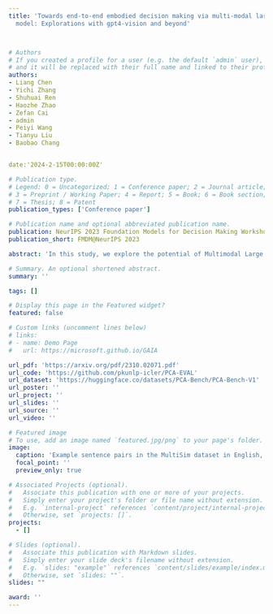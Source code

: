 ```yaml
---
title: 'Towards end-to-end embodied decision making via multi-modal large language
  model: Explorations with gpt4-vision and beyond'



# Authors
# If you created a profile for a user (e.g. the default `admin` user), write the username (folder name) here
# and it will be replaced with their full name and linked to their profile.
authors:
- Liang Chen
- Yichi Zhang
- Shuhuai Ren
- Haozhe Zhao
- Zefan Cai
- admin
- Peiyi Wang
- Tianyu Liu
- Baobao Chang


date:'2024-2-15T00:00:00Z'

# Publication type.
# Legend: 0 = Uncategorized; 1 = Conference paper; 2 = Journal article;
# 3 = Preprint / Working Paper; 4 = Report; 5 = Book; 6 = Book section;
# 7 = Thesis; 8 = Patent
publication_types: ['Conference paper']

# Publication name and optional abbreviated publication name.
publication: NeurIPS 2023 Foundation Models for Decision Making Workshop
publication_short: FMDM@NeurIPS 2023

abstract: 'In this study, we explore the potential of Multimodal Large Language Models (MLLMs) in improving embodied decision-making processes for agents. While Large Language Models (LLMs) have been widely used due to their advanced reasoning skills and vast world knowledge, MLLMs like GPT4-Vision offer enhanced visual understanding and reasoning capabilities. We investigate whether state-of-the-art MLLMs can handle embodied decision-making in an end-to-end manner and whether collaborations between LLMs and MLLMs can enhance decision-making. To address these questions, we introduce a new benchmark called PCA-EVAL, which evaluates embodied decision-making from the perspectives of Perception, Cognition, and Action. Additionally, we propose HOLMES, a multi-agent cooperation framework that allows LLMs to leverage MLLMs and APIs to gather multimodal information for informed decision-making. We compare end-to-end embodied decision-making and HOLMES on our benchmark and find that the GPT4-Vision model demonstrates strong end-to-end embodied decision-making abilities, outperforming GPT4-HOLMES in terms of average decision accuracy (+3%). However, this performance is exclusive to the latest GPT4-Vision model, surpassing the open-source state-of-the-art MLLM by 26%. Our results indicate that powerful MLLMs like GPT4-Vision hold promise for decision-making in embodied agents, offering new avenues for MLLM research.'

# Summary. An optional shortened abstract.
summary: ''

tags: []

# Display this page in the Featured widget?
featured: false

# Custom links (uncomment lines below)
# links:
# - name: Demo Page
#   url: https://microsoft.github.io/GAIA

url_pdf: 'https://arxiv.org/pdf/2310.02071.pdf'
url_code: 'https://github.com/pkunlp-icler/PCA-EVAL'
url_dataset: 'https://huggingface.co/datasets/PCA-Bench/PCA-Bench-V1'
url_poster: ''
url_project: ''
url_slides: ''
url_source: ''
url_video: ''

# Featured image
# To use, add an image named `featured.jpg/png` to your page's folder.
image:
  caption: 'Example sentence pairs in the MultiSim dataset in English, Japanese, Urdu, and Russian'
  focal_point: ''
  preview_only: true

# Associated Projects (optional).
#   Associate this publication with one or more of your projects.
#   Simply enter your project's folder or file name without extension.
#   E.g. `internal-project` references `content/project/internal-project/index.md`.
#   Otherwise, set `projects: []`.
projects:
  - []

# Slides (optional).
#   Associate this publication with Markdown slides.
#   Simply enter your slide deck's filename without extension.
#   E.g. `slides: "example"` references `content/slides/example/index.md`.
#   Otherwise, set `slides: ""`.
slides: ""

award: ''
---
```

